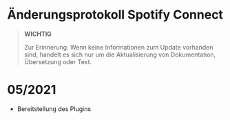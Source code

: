 # Änderungsprotokoll Spotify Connect

>**WICHTIG**
>
>Zur Erinnerung: Wenn keine Informationen zum Update vorhanden sind, handelt es sich nur um die Aktualisierung von Dokumentation, Übersetzung oder Text.

# 05/2021

- Bereitstellung des Plugins
